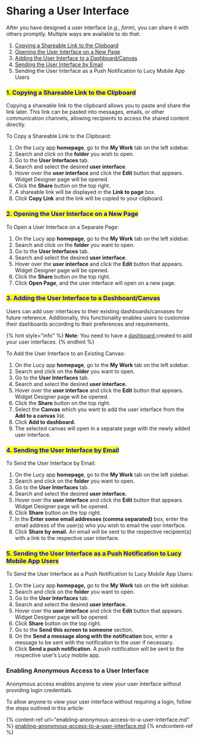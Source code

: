 # Sharing a User Interface

After you have designed a user interface (_e.g., form_), you can share it with others promptly. Multiple ways are available to do that:

1. [Copying a Shareable Link to the Clipboard](sharing-a-user-interface.md#id-1.-copying-a-shareable-link-to-the-clipboard)
2. [Opening the User Interface on a New Page](sharing-a-user-interface.md#id-2.-opening-the-user-interface-on-a-new-page)
3. [Adding the User Interface to a Dashboard/Canvas](sharing-a-user-interface.md#id-3.-adding-the-user-interface-to-a-dashboard-canvas)
4. [Sending the User Interface by Email](sharing-a-user-interface.md#id-4.-sending-the-user-interface-by-email)
5. Sending the User Interface as a Push Notification to Lucy Mobile App Users

### <mark style="color:blue;">1. Copying a Shareable Link to the Clipboard</mark>

Copying a shareable link to the clipboard allows you to paste and share the link later. This link can be pasted into messages, emails, or other communication channels, allowing recipients to access the shared content directly.

To Copy a Shareable Link to the Clipboard:

1. On the Lucy app **homepage**, go to the **My Work** tab on the left sidebar.&#x20;
2. Search and click on the **folder** you wish to open.&#x20;
3. Go to the **User Interfaces** tab.
4. Search and select the desired **user interface**.&#x20;
5. Hover over the **user interface** and click the **Edit** button that appears. Widget Designer page will be opened.
6. Click the **Share** button on the top right.&#x20;
7. A shareable link will be displayed in the **Link to page** box.
8. Click **Copy Link** and the link will be copied to your clipboard.

### <mark style="color:blue;">2. Opening the User Interface on a New Page</mark>

To Open a User Interface on a Separate Page:

1. On the Lucy app **homepage**, go to the **My Work** tab on the left sidebar.
2. Search and click on the **folder** you want to open.
3. Go to the **User Interfaces** tab.
4. Search and select the desired **user interface**.
5. Hover over the **user interface** and click the **Edit** button that appears. Widget Designer page will be opened.&#x20;
6. Click the **Share** button on the top right.
7. Click **Open Page**, and the user interface will open on a new page.

### <mark style="color:blue;">3. Adding the User Interface to a Dashboard/Canvas</mark>

Users can add user interfaces to their existing dashboards/canvases for future reference. Additionally, this functionality enables users to customise their dashboards according to their preferences and requirements.

{% hint style="info" %}
**Note**: You need to have a [dashboard ](../../gallery-dashboards/creating-a-canvas.md)created to add your user interfaces.
{% endhint %}

To Add the User Interface to an Existing Canvas:

1. On the Lucy app **homepage**, go to the **My Work** tab on the left sidebar.
2. Search and click on the **folder** you want to open.
3. Go to the **User Interfaces** tab.
4. Search and select the desired **user interface.**
5. Hover over the **user interface** and click the **Edit** button that appears. Widget Designer page will be opened.&#x20;
6. Click the **Share** button on the top right.
7. Select the **Canvas** which you want to add the user interface from the **Add to a canvas** list.
8. Click **Add to dashboard.**
9. The selected canvas will open in a separate page with the newly added user interface.

### <mark style="color:blue;">4. Sending the User Interface by Email</mark>

To Send the User Interface by Email:

1. On the Lucy app **homepage**, go to the **My Work** tab on the left sidebar.
2. Search and click on the **folder** you want to open.
3. Go to the **User Interfaces** tab.
4. Search and select the desired **user interface.**
5. Hover over the **user interface** and click the **Edit**  button that appears. Widget Designer page will be opened.
6. Click **Share** button on the top right.
7. In the **Enter some email addresses (comma separated)** box, enter the email address of the user(s) who you wish to email the user interface.
8. Click **Share by email.** An email will be sent to the respective recipient(s) with a link to the respective user interface.

### <mark style="color:blue;">5. Sending the User Interface as a Push Notification to Lucy Mobile App Users</mark>&#x20;

To Send the User Interface as a Push Notification to Lucy Mobile App Users:

1. On the Lucy app **homepage,** go to the **My Work** tab on the left sidebar.
2. Search and click on the **folder** you want to open.
3. Go to the **User Interfaces** tab.
4. Search and select the desired **user interface.**
5. Hover over the **user interface** and click the **Edit** button that appears. Widget Designer page will be opened.
6. Click **Share** button on the top right.
7. Go to the **Send this screen to someone** section.
8. On the **Send a message along with the notification** box, enter a message to be sent with the notification to the user if necessary.
9. Click **Send a push notification**. A push notification will be sent to the respective user’s Lucy mobile app.

### Enabling Anonymous Access to a User Interface

Anonymous access enables anyone to view your user interface without providing login credentials.

To allow anyone to view your user interface without requiring a login, follow the steps outlined in this article:

{% content-ref url="enabling-anonymous-access-to-a-user-interface.md" %}
[enabling-anonymous-access-to-a-user-interface.md](enabling-anonymous-access-to-a-user-interface.md)
{% endcontent-ref %}
